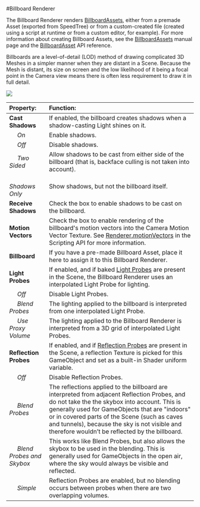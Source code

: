 #Billboard Renderer

The Billboard Renderer renders [BillboardAssets](class-BillboardAsset), either from a premade Asset (exported from SpeedTree) or from a custom-created file (created using a script at runtime or from a custom editor, for example). For more information about creating Billboard Assets, see the [BillboardAssets](class-BillboardAsset) manual page and the [BillboardAsset](ScriptRef:BillboardAsset.html) API reference.

Billboards are a level-of-detail (LOD) method of drawing complicated 3D Meshes in a simpler manner when they are distant in a Scene. Because the Mesh is distant, its size on screen and the low likelihood of it being a focal point in the Camera view means there is often less requirement to draw it in full detail.


![](../uploads/Main/BillboardRenderer.png)


|**Property:** |**Function:** |
|:---|:---|
| __Cast Shadows__| If enabled, the billboard creates shadows when a shadow-casting Light shines on it.|
|&nbsp;&nbsp;&nbsp;&nbsp; _On_ | Enable shadows. |
|&nbsp;&nbsp;&nbsp;&nbsp; _Off_ | Disable shadows. |
|&nbsp;&nbsp;&nbsp;&nbsp; _Two Sided_ | Allow shadows to be cast from either side of the billboard (that is, backface culling is not taken into account). |
|&nbsp;&nbsp;&nbsp;&nbsp; _Shadows Only_ | Show shadows, but not the billboard itself. |
| __Receive Shadows__ | Check the box to enable shadows to be cast on the billboard. |
| __Motion Vectors__ | Check the box to enable rendering of the billboard's motion vectors into the Camera Motion Vector Texture. See [Renderer.motionVectors](ScriptRef:Renderer-motionVectors.html) in the Scripting API for more information. |
| __Billboard__ | If you have a pre-made Billboard Asset, place it here to assign it to this Billboard Renderer. |
| __Light Probes__ | If enabled, and if baked [Light Probes](LightProbes) are present in the Scene, the Billboard Renderer uses an interpolated Light Probe for lighting. |
|&nbsp;&nbsp;&nbsp;&nbsp; _Off_ | Disable Light Probes. |
|&nbsp;&nbsp;&nbsp;&nbsp; _Blend Probes_ | The lighting applied to the billboard is interpreted from one interpolated Light Probe. |
|&nbsp;&nbsp;&nbsp;&nbsp; _Use Proxy Volume_ | The lighting applied to the Billboard Renderer is interpreted from a 3D grid of interpolated Light Probes. |
| __Reflection Probes__ | If enabled, and if [Reflection Probes](ReflectionProbes) are present in the Scene, a reflection Texture is picked for this GameObject and set as a built-in Shader uniform variable. |
|&nbsp;&nbsp;&nbsp;&nbsp; _Off_ | Disable Reflection Probes. |
|&nbsp;&nbsp;&nbsp;&nbsp; _Blend Probes_ | The reflections applied to the billboard are interpreted from adjacent Reflection Probes, and do not take the the skybox into account. This is generally used for GameObjects that are "indoors" or in covered parts of the Scene (such as caves and tunnels), because the sky is not visible and therefore wouldn’t be reflected by the billboard. |
|&nbsp;&nbsp;&nbsp;&nbsp; _Blend Probes and Skybox_ | This works like Blend Probes, but also allows the skybox to be used in the blending. This is generally used for GameObjects in the open air, where the sky would always be visible and reflected. |
|&nbsp;&nbsp;&nbsp;&nbsp; _Simple_ | Reflection Probes are enabled, but no blending occurs between probes when there are two overlapping volumes. |